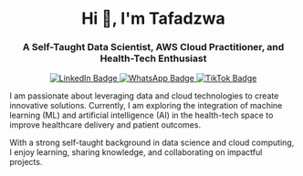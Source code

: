<h1 align="center">Hi 👋, I'm Tafadzwa</h1>
<h3 align="center">A Self-Taught Data Scientist, AWS Cloud Practitioner, and Health-Tech Enthusiast</h3>

<p align="center">
  <a href="https://www.linkedin.com/in/tafadzwa-chigwada/">
    <img src="https://img.shields.io/badge/LinkedIn-Profile-informational?style=flat&logo=linkedin&logoColor=white&color=0D76A8" alt="LinkedIn Badge"/>
  </a>
  <a href="https://whatsapp.com/channel/0029Vaed1so8KMqohmuaJ81y">
    <img src="https://img.shields.io/badge/WhatsApp-Channel-informational?style=flat&logo=whatsapp&logoColor=white&color=25D366" alt="WhatsApp Badge"/>
  </a>
  <a href="https://www.tiktok.com/@genz_in_data">
    <img src="https://img.shields.io/badge/TikTok-Profile-informational?style=flat&logo=tiktok&logoColor=white&color=000000" alt="TikTok Badge"/>
  </a>
</p>

<p>
  I am passionate about leveraging data and cloud technologies to create innovative solutions. Currently, I am exploring the integration of machine learning (ML) and artificial intelligence (AI) in the health-tech space to improve healthcare delivery and patient outcomes.
</p>

<p>
  With a strong self-taught background in data science and cloud computing, I enjoy learning, sharing knowledge, and collaborating on impactful projects.
</p>


